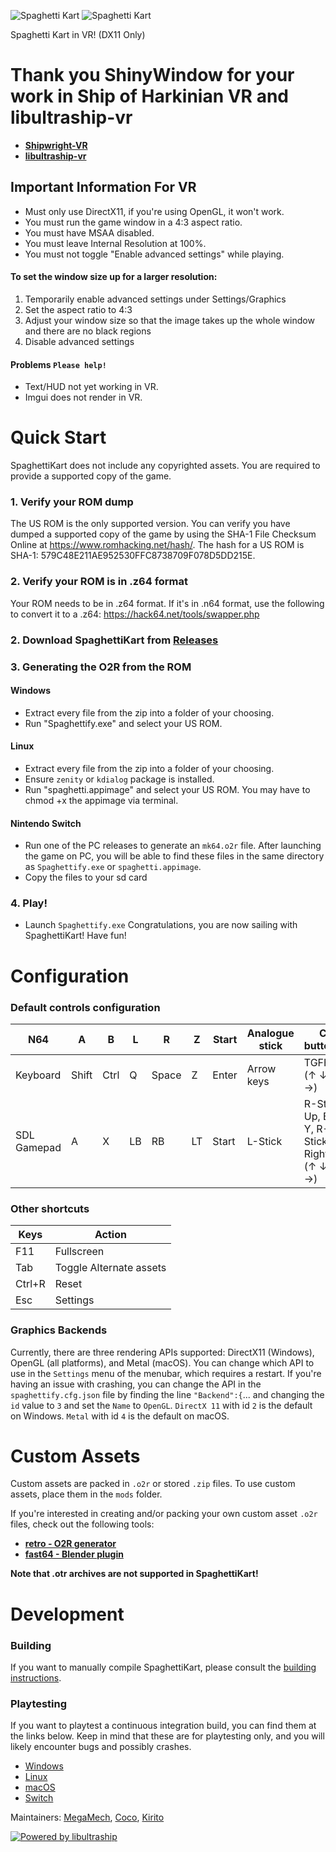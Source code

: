 ![Spaghetti Kart](docs/spaghettigithublight.png#gh-light-mode-only)
![Spaghetti Kart](docs/spaghettigithubnight.png#gh-dark-mode-only)

Spaghetti Kart in VR! (DX11 Only)

# Thank you ShinyWindow for your work in Ship of Harkinian VR and libultraship-vr
* [**Shipwright-VR**](https://github.com/ShinyWindow/Shipwright-VR)
* [**libultraship-vr**](https://github.com/ShinyWindow/libultraship-vr)


## Important Information For VR

* Must only use DirectX11, if you're using OpenGL, it won't work.
* You must run the game window in a 4:3 aspect ratio.
* You must have MSAA disabled.
* You must leave Internal Resolution at 100%.
* You must not toggle "Enable advanced settings" while playing.

#### To set the window size up for a larger resolution:
1. Temporarily enable advanced settings under Settings/Graphics
2. Set the aspect ratio to 4:3
3. Adjust your window size so that the image takes up the whole window and there are no black regions
4. Disable advanced settings

#### Problems `Please help!`
* Text/HUD not yet working in VR.
* Imgui does not render in VR.


# Quick Start

SpaghettiKart does not include any copyrighted assets.  You are required to provide a supported copy of the game.

### 1. Verify your ROM dump
The US ROM is the only supported version. You can verify you have dumped a supported copy of the game by using the SHA-1 File Checksum Online at https://www.romhacking.net/hash/. The hash for a US ROM is SHA-1: 579C48E211AE952530FFC8738709F078D5DD215E.

### 2. Verify your ROM is in .z64 format
Your ROM needs to be in .z64 format. If it's in .n64 format, use the following to convert it to a .z64: https://hack64.net/tools/swapper.php

### 2. Download SpaghettiKart from [Releases](https://github.com/HarbourMasters/SpaghettiKart/releases)

### 3. Generating the O2R from the ROM
#### Windows
* Extract every file from the zip into a folder of your choosing.
* Run "Spaghettify.exe" and select your US ROM.

#### Linux
* Extract every file from the zip into a folder of your choosing.
* Ensure `zenity` or `kdialog` package is installed.
* Run "spaghetti.appimage" and select your US ROM. You may have to chmod +x the appimage via terminal.

#### Nintendo Switch
* Run one of the PC releases to generate an `mk64.o2r` file. After launching the game on PC, you will be able to find these files in the same directory as `Spaghettify.exe` or `spaghetti.appimage`.
* Copy the files to your sd card

### 4. Play!
* Launch `Spaghettify.exe`
Congratulations, you are now sailing with SpaghettiKart! Have fun!

# Configuration

### Default controls configuration
| N64 | A | B | L | R | Z | Start | Analogue stick | C buttons | D-Pad |
| - | - | - | - | - | - | - | - | - | - |
| Keyboard | Shift | Ctrl | Q | Space | Z | Enter | Arrow keys | TGFH (↑ ↓ ← →) | Num 8 2 4 6 |
| SDL Gamepad | A | X | LB | RB | LT | Start | L-Stick | R-Stick Up, B, Y, R-Stick Right (↑ ↓ ← →) | D-Pad |

### Other shortcuts
| Keys | Action |
| - | - |
| F11 | Fullscreen |
| Tab | Toggle Alternate assets |
| Ctrl+R | Reset |
| Esc | Settings |

### Graphics Backends
Currently, there are three rendering APIs supported: DirectX11 (Windows), OpenGL (all platforms), and Metal (macOS). You can change which API to use in the `Settings` menu of the menubar, which requires a restart.  If you're having an issue with crashing, you can change the API in the `spaghettify.cfg.json` file by finding the line `"Backend":{`... and changing the `id` value to `3` and set the `Name` to `OpenGL`. `DirectX 11` with id `2` is the default on Windows. `Metal` with id `4` is the default on macOS.

# Custom Assets
Custom assets are packed in `.o2r` or stored `.zip` files. To use custom assets, place them in the `mods` folder.

If you're interested in creating and/or packing your own custom asset `.o2r` files, check out the following tools:
* [**retro - O2R generator**](https://github.com/HarbourMasters64/retro)
* [**fast64 - Blender plugin**](https://github.com/HarbourMasters/fast64)

**Note that .otr archives are not supported in SpaghettiKart!**

# Development
### Building

If you want to manually compile SpaghettiKart, please consult the [building instructions](https://github.com/HarbourMasters/SpaghettiKart/blob/main/docs/BUILDING.md).

### Playtesting
If you want to playtest a continuous integration build, you can find them at the links below. Keep in mind that these are for playtesting only, and you will likely encounter bugs and possibly crashes. 

* [Windows](https://nightly.link/HarbourMasters/SpaghettiKart/workflows/main/main/spaghetti-windows.zip?status=completed)
* [Linux](https://nightly.link/HarbourMasters/SpaghettiKart/workflows/main/main/Spaghettify-linux.zip?status=completed)
* [macOS](https://nightly.link/HarbourMasters/SpaghettiKart/workflows/main/main/spaghetti-mac-x64.zip?status=completed)
* [Switch](https://nightly.link/HarbourMasters/SpaghettiKart/workflows/main/main/Spaghettify-switch.zip?status=completed)

Maintainers: [MegaMech](https://www.github.com/MegaMech), [Coco](https://www.github.com/coco875), [Kirito](https://github.com/KiritoDv)

<a href="https://github.com/Kenix3/libultraship/">
  <picture>
    <source media="(prefers-color-scheme: dark)" srcset="./docs/poweredbylus.darkmode.png">
    <img alt="Powered by libultraship" src="./docs/poweredbylus.lightmode.png">
  </picture>
</a>
